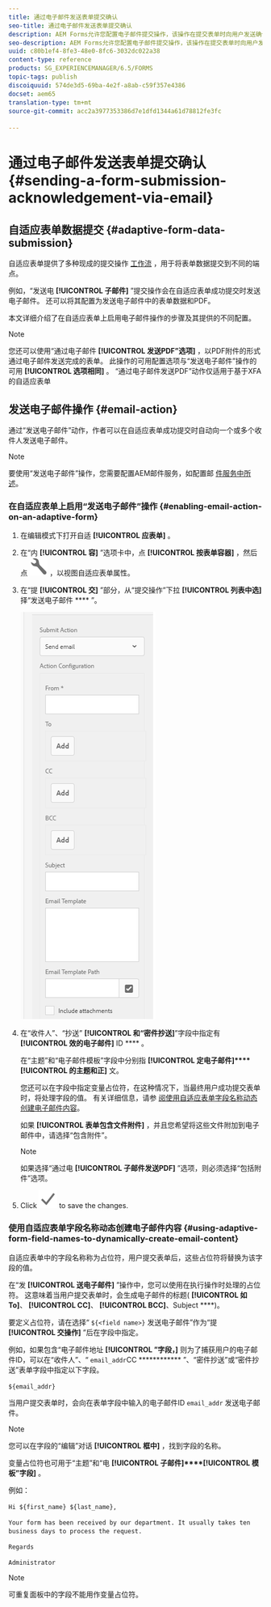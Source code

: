 ```yaml
---
title: 通过电子邮件发送表单提交确认
seo-title: 通过电子邮件发送表单提交确认
description: AEM Forms允许您配置电子邮件提交操作，该操作在提交表单时向用户发送确认。
seo-description: AEM Forms允许您配置电子邮件提交操作，该操作在提交表单时向用户发送确认。
uuid: c80b1ef4-8fe3-48e0-8fc6-3032dc022a38
content-type: reference
products: SG_EXPERIENCEMANAGER/6.5/FORMS
topic-tags: publish
discoiquuid: 574de3d5-69ba-4e2f-a8ab-c59f357e4386
docset: aem65
translation-type: tm+mt
source-git-commit: acc2a3977353386d7e1dfd1344a61d78812fe3fc

---
```



# 通过电子邮件发送表单提交确认 {#sending-a-form-submission-acknowledgement-via-email}

## 自适应表单数据提交 {#adaptive-form-data-submission}

自适应表单提供了多种现成的提交操作 [工作流](../../forms/using/configuring-submit-actions.md) ，用于将表单数据提交到不同的端点。

例如，“发送电 **[!UICONTROL 子邮件]** ”提交操作会在自适应表单成功提交时发送电子邮件。 还可以将其配置为发送电子邮件中的表单数据和PDF。

本文详细介绍了在自适应表单上启用电子邮件操作的步骤及其提供的不同配置。

>[!NOTE]
>
>您还可以使用“通过电子邮件 **[!UICONTROL 发送PDF”选项]** ，以PDF附件的形式通过电子邮件发送完成的表单。 此操作的可用配置选项与“发送电子邮件”操作的可用 **[!UICONTROL 选项相同]** 。 “通过电子邮件发送PDF”动作仅适用于基于XFA的自适应表单

## 发送电子邮件操作 {#email-action}

通过“发送电子邮件”动作，作者可以在自适应表单成功提交时自动向一个或多个收件人发送电子邮件。

>[!NOTE]
>
>要使用“发送电子邮件”操作，您需要配置AEM邮件服务，如配置邮 [件服务中所述](/help/sites-administering/notification.md#configuring-the-mail-service)。

### 在自适应表单上启用“发送电子邮件”操作 {#enabling-email-action-on-an-adaptive-form}

1. 在编辑模式下打开自适 **[!UICONTROL 应表单]** 。

1. 在“内 **[!UICONTROL 容]** ”选项卡中，点 **[!UICONTROL 按表单容器]** ，然后点 ![按配置](assets/configure-icon.svg) ，以视图自适应表单属性。

1. 在“提 **[!UICONTROL 交]** ”部分，从“提交操作”下拉 **[!UICONTROL 列表中选]** 择“发送电子邮件 **** ”。

   ![提交操作](assets/submission-actions.png)

1. 在“收件人”、“抄送” **[!UICONTROL 和“密件抄送]**”字段中指定有 **[!UICONTROL 效的电子邮件]** ID **** 。

   在“主题”和“电子邮件模板”字段中分别指 **[!UICONTROL 定电子邮件]****[!UICONTROL 的主题和正]** 文。

   您还可以在字段中指定变量占位符，在这种情况下，当最终用户成功提交表单时，将处理字段的值。 有关详细信息，请参 [阅使用自适应表单字段名称动态创建电子邮件内容](../../forms/using/form-submission-receipt-via-email.md#p-using-adaptive-form-field-names-to-dynamically-create-email-content-p)。

   如果 **[!UICONTROL 表单包含文件附件]** ，并且您希望将这些文件附加到电子邮件中，请选择“包含附件”。

   >[!NOTE]
   >
   >如果选择“通过电 **[!UICONTROL 子邮件发送PDF]** ”选项，则必须选择“包括附件”选项。

1. Click ![save](assets/save_icon.svg) to save the changes.

### 使用自适应表单字段名称动态创建电子邮件内容 {#using-adaptive-form-field-names-to-dynamically-create-email-content}

自适应表单中的字段名称称为占位符，用户提交表单后，这些占位符将替换为该字段的值。

在“发 **[!UICONTROL 送电子邮件]** ”操作中，您可以使用在执行操作时处理的占位符。 这意味着当用户提交表单时，会生成电子邮件的标题( **[!UICONTROL 如To]**、 **[!UICONTROL CC]**、 **[!UICONTROL BCC]**、Subject ****)。

要定义占位符，请在选择“ `${<field name>}` 发送电子邮件”作为“提 **[!UICONTROL 交操作]** ”后在字段中指定。

例如，如果包含“电子邮件地址 **[!UICONTROL ”字段，]** 则为了捕获用户的电子邮件ID，可以在“收件人”、“ `email_addr`CC ************ ”、“密件抄送”或“密件抄送”表单字段中指定以下字段。

`${email_addr}`

当用户提交表单时，会向在表单字段中输入的电子邮件ID `email_addr` 发送电子邮件。

>[!NOTE]
>
>您可以在字段的“编辑”对话 **[!UICONTROL 框中]** ，找到字段的名称。

变量占位符也可用于“主题”和“电 **[!UICONTROL 子邮件]****[!UICONTROL 模板”字段]** 。

例如：

`Hi ${first_name} ${last_name},`

`Your form has been received by our department. It usually takes ten business days to process the request.`

`Regards`

`Administrator`

>[!NOTE]
>
>可重复面板中的字段不能用作变量占位符。

